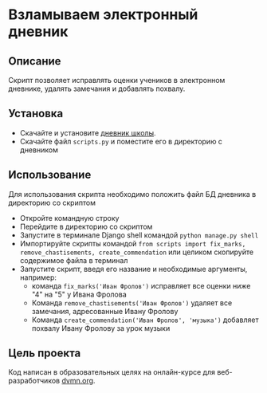 # Взламываем электронный дневник

## Описание

Скрипт позволяет исправлять оценки учеников в электронном дневнике, удалять замечания и добавлять похвалу.

## Установка
- Скачайте и установите [дневник школы](https://github.com/devmanorg/e-diary/tree/master).
- Скачайте файл `scripts.py` и поместите его в директорию с дневником

## Использование

Для использования скрипта необходимо положить файл БД дневника в директорию со скриптом

- Откройте командную строку
- Перейдите в директорию со скриптом
- Запустите в терминале Django shell командой `python manage.py shell`
- Импортируйте скрипты командой `from scripts import fix_marks, remove_chastisements, create_commendation` или целиком скопируйте содержимое файла в терминал
- Запустите скрипт, введя его название и необходимые аргументы, например:
    - команда `fix_marks('Иван Фролов')` исправляет все оценки ниже "4" на "5" у Ивана Фролова
    - Команда `remove_chastisements('Иван Фролов')` удаляет все замечания, адресованные Ивану Фролову
    - Команда `create_commendation('Иван Фролов', 'музыка')` добавляет похвалу Ивану Фролову за урок музыки

## Цель проекта
Код написан в образовательных целях на онлайн-курсе для веб-разработчиков [dvmn.org](https://dvmn.org/).
